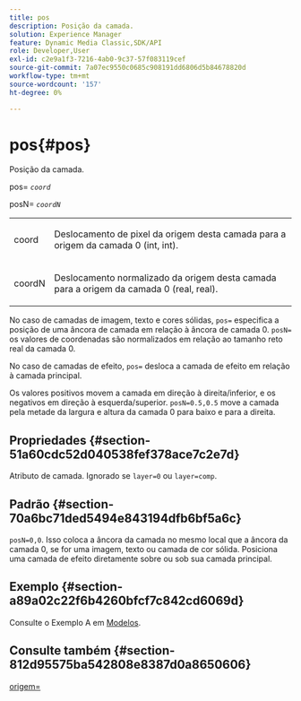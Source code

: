 ```yaml
---
title: pos
description: Posição da camada.
solution: Experience Manager
feature: Dynamic Media Classic,SDK/API
role: Developer,User
exl-id: c2e9a1f3-7216-4ab0-9c37-57f083119cef
source-git-commit: 7a07ec9550c0685c908191dd6806d5b84678820d
workflow-type: tm+mt
source-wordcount: '157'
ht-degree: 0%

---
```


# pos{#pos}

Posição da camada.

pos= *`coord`*

posN= *`coordN`*

<table id="simpletable_754F76EE00BF4129B07502647FF172B7"> 
 <tr class="strow"> 
  <td class="stentry"> <p><span class="varname"> coord</span> </p> </td> 
  <td class="stentry"> <p>Deslocamento de pixel da origem desta camada para a origem da camada 0 (int, int). </p></td> 
 </tr> 
 <tr class="strow"> 
  <td class="stentry"> <p><span class="varname"> coordN</span> </p></td> 
  <td class="stentry"> <p>Deslocamento normalizado da origem desta camada para a origem da camada 0 (real, real). </p></td> 
 </tr> 
</table>

No caso de camadas de imagem, texto e cores sólidas, `pos=` especifica a posição de uma âncora de camada em relação à âncora de camada 0. `posN=` os valores de coordenadas são normalizados em relação ao tamanho reto real da camada 0.

No caso de camadas de efeito, `pos=` desloca a camada de efeito em relação à camada principal.

Os valores positivos movem a camada em direção à direita/inferior, e os negativos em direção à esquerda/superior. `posN=0.5,0.5` move a camada pela metade da largura e altura da camada 0 para baixo e para a direita.

## Propriedades {#section-51a60cdc52d040538fef378ace7c2e7d}

Atributo de camada. Ignorado se `layer=0` ou `layer=comp`.

## Padrão {#section-70a6bc71ded5494e843194dfb6bf5a6c}

`posN=0,0`. Isso coloca a âncora da camada no mesmo local que a âncora da camada 0, se for uma imagem, texto ou camada de cor sólida. Posiciona uma camada de efeito diretamente sobre ou sob sua camada principal.

## Exemplo {#section-a89a02c22f6b4260bfcf7c842cd6069d}

Consulte o Exemplo A em [Modelos](../../../../../is-api/http-ref/image-serving-api-ref/c-http-protocol-reference/c-templates/c-templates.md#concept-3cd2d2adae0e41b2979b9640244d4d3e).

## Consulte também {#section-812d95575ba542808e8387d0a8650606}

[origem=](../../../../../is-api/http-ref/image-serving-api-ref/c-http-protocol-reference/c-command-reference/r-origin.md#reference-e11c7ac06e2240cc884c3fec98f05138)
